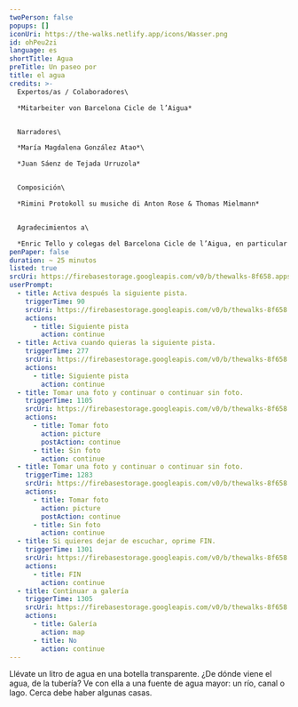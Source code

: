 ```yaml
---
twoPerson: false
popups: []
iconUri: https://the-walks.netlify.app/icons/Wasser.png
id: ohPeu2zi
language: es
shortTitle: Agua
preTitle: Un paseo por
title: el agua
credits: >-
  Expertos/as / Colaboradores\

  *Mitarbeiter von Barcelona Cicle de l’Aigua*


  Narradores\

  *María Magdalena González Atao*\

  *Juan Sáenz de Tejada Urruzola*


  Composición\

  *Rimini Protokoll su musiche di Anton Rose & Thomas Mielmann*


  Agradecimientos a\

  *Enric Tello y colegas del Barcelona Cicle de l’Aigua, en particular a Ignasi Batalle Barber y Gustavo Ramon Wilhelmi*
penPaper: false
duration: ~ 25 minutos
listed: true
srcUri: https://firebasestorage.googleapis.com/v0/b/thewalks-8f658.appspot.com/o/mp3%2Fv0%2Fit_ohPeu2zi%2Fit_ohPeu2zi.mp3?alt=media&token=85052125-476d-4cb9-a895-16a9ad28991b
userPrompt:
  - title: Activa después la siguiente pista.
    triggerTime: 90
    srcUri: https://firebasestorage.googleapis.com/v0/b/thewalks-8f658.appspot.com/o/mp3%2Fv0%2Fit_ohPeu2zi%2Fit_ohPeu2zi_loop_1.mp3?alt=media&token=5f4e8047-2ca7-4e3e-bcce-bb0503423400
    actions:
      - title: Siguiente pista
        action: continue
  - title: Activa cuando quieras la siguiente pista.
    triggerTime: 277
    srcUri: https://firebasestorage.googleapis.com/v0/b/thewalks-8f658.appspot.com/o/mp3%2Fv0%2Fit_ohPeu2zi%2Fit_ohPeu2zi_loop_2.mp3?alt=media&token=64051fc3-af66-4baa-b5d0-b844a517b9d4
    actions:
      - title: Siguiente pista
        action: continue
  - title: Tomar una foto y continuar o continuar sin foto.
    triggerTime: 1105
    srcUri: https://firebasestorage.googleapis.com/v0/b/thewalks-8f658.appspot.com/o/mp3%2Fv0%2Fit_ohPeu2zi%2Fit_ohPeu2zi_loop_3.mp3?alt=media&token=d3fd3443-8285-4d88-9806-4269bcedb797
    actions:
      - title: Tomar foto
        action: picture
        postAction: continue
      - title: Sin foto
        action: continue
  - title: Tomar una foto y continuar o continuar sin foto.
    triggerTime: 1283
    srcUri: https://firebasestorage.googleapis.com/v0/b/thewalks-8f658.appspot.com/o/mp3%2Fv0%2Fit_ohPeu2zi%2Fit_ohPeu2zi_loop_4.mp3?alt=media&token=7adb10bc-5d82-44de-b049-79b1bce21a18
    actions:
      - title: Tomar foto
        action: picture
        postAction: continue
      - title: Sin foto
        action: continue
  - title: Si quieres dejar de escuchar, oprime FIN.
    triggerTime: 1301
    srcUri: https://firebasestorage.googleapis.com/v0/b/thewalks-8f658.appspot.com/o/mp3%2Fv0%2Fit_ohPeu2zi%2Fit_ohPeu2zi_loop_5.mp3?alt=media&token=b8e90627-a7ad-4c6a-80d9-44b61889fea3
    actions:
      - title: FIN
        action: continue
  - title: Continuar a galería
    triggerTime: 1305
    srcUri: https://firebasestorage.googleapis.com/v0/b/thewalks-8f658.appspot.com/o/static%2Fmedias%2Fmulti_Zeubeel8_loop.mp3?alt=media&token=88349085-3303-48b9-bdc6-fd7b09519a26
    actions:
      - title: Galería
        action: map
      - title: No
        action: continue
---
```

Llévate un litro de agua en una botella transparente. ¿De dónde viene el agua, de la tubería? Ve con ella a una fuente de agua mayor: un río, canal o lago. Cerca debe haber algunas casas.